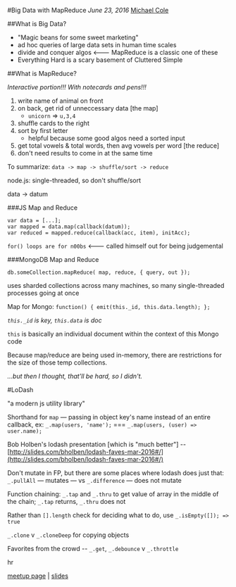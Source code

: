 #Big Data with MapReduce
_June 23, 2016_
[Michael Cole](https://bigsmall.io)

##What is Big Data?

- "Magic beans for some sweet marketing"
- ad hoc queries of large data sets in human time scales
- divide and conquer algos <--- MapReduce is a classic one of these
- Everything Hard is a scary basement of Cluttered Simple

##What is MapReduce?

_Interactive portion!!! With notecards and pens!!!_

1. write name of animal on front
2. on back, get rid of unneccessary data [the map]
	- `unicorn` => `u,3,4`
3. shuffle cards to the right
4. sort by first letter
	- helpful because some good algos need a sorted input
5. get total vowels & total words, then avg vowels per word [the reduce]
6. don't need results to come in at the same time

To summarize: `data -> map -> shuffle/sort -> reduce`

node.js: single-threaded, so don't shuffle/sort

data -> datum

<american yodels graphic>

###JS Map and Reduce

```
var data = [...];
var mapped = data.map(callback(datum));
var reduced = mapped.reduce(callback(acc, item), initAcc);
```

`for() loops are for n00bs` <--- called himself out for being judgemental

###MongoDB Map and Reduce

`db.someCollection.mapReduce( map, reduce, { query, out });`

uses sharded collections across many machines, so many single-threaded processes going at once

Map for Mongo: `function() { emit(this._id, this.data.length); };`

_`this._id` is key, `this.data` is doc_

`this` is basically an individual document within the context of this Mongo code

Because map/reduce are being used in-memory, there are restrictions for the size of those temp collections.

_...but then I thought, that'll be hard, so I didn't._


#LoDash

"a modern js utility library"

Shorthand for `map` &mdash; passing in object key's name instead of an entire callback, ex: `_.map(users, 'name');` === `_.map(users, (user) => user.name);`

Bob Holben's lodash presentation [which is "much better"] -- [http://slides.com/bholben/lodash-faves-mar-2016#/](http://slides.com/bholben/lodash-faves-mar-2016#/)

Don't mutate in FP, but there are some places where lodash does just that: `_.pullAll` &mdash; mutates &mdash; vs `_.difference` &mdash; does not mutate

Function chaining: `_.tap` and `_.thru` to get value of array in the middle of the chain; `_.tap` returns, `_.thru` does not

Rather than `[].length` check for deciding what to do, use `_.isEmpty([]); => true`

`_.clone` v `_.cloneDeep` for copying objects

Favorites from the crowd -- `_.get`, `_.debounce` v `_.throttle`

hr

[meetup page](http://www.meetup.com/noders/events/231804730/) | [slides](http://slides.com/michaelcole/deck-1-2#/)
